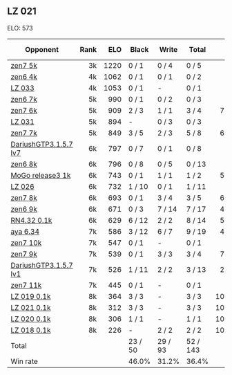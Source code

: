 ## LZ 021 ##

ELO: 573

Opponent | Rank | ELO | Black | Write | Total | Win rate
---------|-----:|----:|-------|-------|-------|-------:
[zen7 5k](zen7%205k.md) | 3k | 1220 | 0 / 1 | 0 / 4 | 0 / 5 | 0.0%
[zen6 4k](zen6%204k.md) | 4k | 1062 | 0 / 1 | 0 / 1 | 0 / 2 | 0.0%
[LZ 033](LZ%20033.md) | 4k | 1053 | 0 / 1 | - | 0 / 1 | 0.0%
[zen6 7k](zen6%207k.md) | 5k | 990 | 0 / 1 | 0 / 2 | 0 / 3 | 0.0%
[zen7 6k](zen7%206k.md) | 5k | 909 | 2 / 3 | 1 / 1 | 3 / 4 | 75.0%
[LZ 031](LZ%20031.md) | 5k | 894 | - | 0 / 3 | 0 / 3 | 0.0%
[zen7 7k](zen7%207k.md) | 5k | 849 | 3 / 5 | 2 / 3 | 5 / 8 | 62.5%
[DariushGTP3.1.5.7 lv7](DariushGTP3.1.5.7%20lv7.md) | 6k | 797 | 0 / 7 | 0 / 1 | 0 / 8 | 0.0%
[zen6 8k](zen6%208k.md) | 6k | 796 | 0 / 8 | 0 / 5 | 0 / 13 | 0.0%
[MoGo release3 1k](MoGo%20release3%201k.md) | 6k | 743 | 0 / 1 | 1 / 1 | 1 / 2 | 50.0%
[LZ 026](LZ%20026.md) | 6k | 732 | 1 / 10 | 0 / 1 | 1 / 11 | 9.1%
[zen7 8k](zen7%208k.md) | 6k | 693 | 0 / 1 | 3 / 4 | 3 / 5 | 60.0%
[zen6 9k](zen6%209k.md) | 6k | 671 | 0 / 3 | 7 / 14 | 7 / 17 | 41.2%
[RN4.32 0.1k](RN4.32%200.1k.md) | 6k | 629 | 6 / 12 | 2 / 2 | 8 / 14 | 57.1%
[aya 6.34](aya%206.34.md) | 7k | 586 | 3 / 12 | 6 / 7 | 9 / 19 | 47.4%
[zen7 10k](zen7%2010k.md) | 7k | 547 | 0 / 1 | - | 0 / 1 | 0.0%
[zen7 9k](zen7%209k.md) | 7k | 539 | 0 / 1 | 3 / 3 | 3 / 4 | 75.0%
[DariushGTP3.1.5.7 lv1](DariushGTP3.1.5.7%20lv1.md) | 7k | 526 | 1 / 11 | 2 / 2 | 3 / 13 | 23.1%
[zen7 11k](zen7%2011k.md) | 7k | 445 | 0 / 1 | - | 0 / 1 | 0.0%
[LZ 019 0.1k](LZ%20019%200.1k.md) | 8k | 364 | 3 / 3 | - | 3 / 3 | 100.0%
[LZ 021 0.1k](LZ%20021%200.1k.md) | 8k | 312 | 3 / 3 | - | 3 / 3 | 100.0%
[LZ 020 0.1k](LZ%20020%200.1k.md) | 8k | 306 | 1 / 1 | - | 1 / 1 | 100.0%
[LZ 018 0.1k](LZ%20018%200.1k.md) | 8k | 226 | - | 2 / 2 | 2 / 2 | 100.0%
Total | | | 23 / 50 | 29 / 93 | 52 / 143 | 
Win rate| | | 46.0% | 31.2% | 36.4% | 
